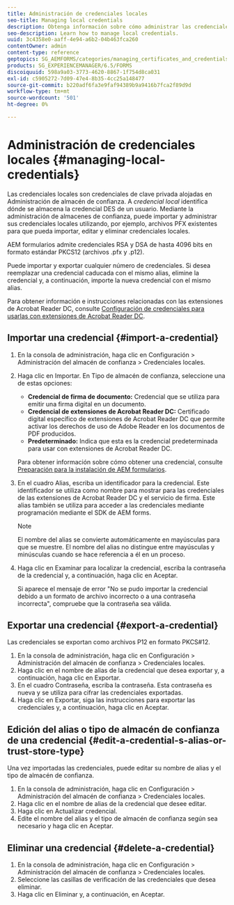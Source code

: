 ```yaml
---
title: Administración de credenciales locales
seo-title: Managing local credentials
description: Obtenga información sobre cómo administrar las credenciales locales.
seo-description: Learn how to manage local credentials.
uuid: 3c4358e0-aaff-4e94-a6b2-04b463fca260
contentOwner: admin
content-type: reference
geptopics: SG_AEMFORMS/categories/managing_certificates_and_credentials
products: SG_EXPERIENCEMANAGER/6.5/FORMS
discoiquuid: 598a9a03-3773-4620-8867-1f754d8ca031
exl-id: c5905272-7d09-47e4-8b35-4cc25a148477
source-git-commit: b220adf6fa3e9faf94389b9a9416b7fca2f89d9d
workflow-type: tm+mt
source-wordcount: '501'
ht-degree: 0%

---
```


# Administración de credenciales locales {#managing-local-credentials}

Las credenciales locales son credenciales de clave privada alojadas en Administración de almacén de confianza. A *credencial local* identifica dónde se almacena la credencial DES de un usuario. Mediante la administración de almacenes de confianza, puede importar y administrar sus credenciales locales utilizando, por ejemplo, archivos PFX existentes para que pueda importar, editar y eliminar credenciales locales.

AEM formularios admite credenciales RSA y DSA de hasta 4096 bits en formato estándar PKCS12 (archivos .pfx y .p12).

Puede importar y exportar cualquier número de credenciales. Si desea reemplazar una credencial caducada con el mismo alias, elimine la credencial y, a continuación, importe la nueva credencial con el mismo alias.

Para obtener información e instrucciones relacionadas con las extensiones de Acrobat Reader DC, consulte [Configuración de credenciales para usarlas con extensiones de Acrobat Reader DC](/help/forms/using/admin-help/configuring-credentials-acrobat-reader-dc.md#configuring-credentials-for-use-with-acrobat-reader-dc-extensions).

## Importar una credencial {#import-a-credential}

1. En la consola de administración, haga clic en Configuración > Administración del almacén de confianza > Credenciales locales.
1. Haga clic en Importar. En Tipo de almacén de confianza, seleccione una de estas opciones:

   * **Credencial de firma de documento:** Credencial que se utiliza para emitir una firma digital en un documento.
   * **Credencial de extensiones de Acrobat Reader DC:** Certificado digital específico de extensiones de Acrobat Reader DC que permite activar los derechos de uso de Adobe Reader en los documentos de PDF producidos.
   * **Predeterminado:** Indica que esta es la credencial predeterminada para usar con extensiones de Acrobat Reader DC.

   Para obtener información sobre cómo obtener una credencial, consulte [Preparación para la instalación de AEM formularios](https://www.adobe.com/go/learn_aemforms_prepareInstallsingle_63).

1. En el cuadro Alias, escriba un identificador para la credencial. Este identificador se utiliza como nombre para mostrar para las credenciales de las extensiones de Acrobat Reader DC y el servicio de firma. Este alias también se utiliza para acceder a las credenciales mediante programación mediante el SDK de AEM forms.

   >[!NOTE]
   >
   >El nombre del alias se convierte automáticamente en mayúsculas para que se muestre. El nombre del alias no distingue entre mayúsculas y minúsculas cuando se hace referencia a él en un proceso.

1. Haga clic en Examinar para localizar la credencial, escriba la contraseña de la credencial y, a continuación, haga clic en Aceptar.

   Si aparece el mensaje de error &quot;No se pudo importar la credencial debido a un formato de archivo incorrecto o a una contraseña incorrecta&quot;, compruebe que la contraseña sea válida.

## Exportar una credencial {#export-a-credential}

Las credenciales se exportan como archivos P12 en formato PKCS#12.

1. En la consola de administración, haga clic en Configuración > Administración del almacén de confianza > Credenciales locales.
1. Haga clic en el nombre de alias de la credencial que desea exportar y, a continuación, haga clic en Exportar.
1. En el cuadro Contraseña, escriba la contraseña. Esta contraseña es nueva y se utiliza para cifrar las credenciales exportadas.
1. Haga clic en Exportar, siga las instrucciones para exportar las credenciales y, a continuación, haga clic en Aceptar.

## Edición del alias o tipo de almacén de confianza de una credencial {#edit-a-credential-s-alias-or-trust-store-type}

Una vez importadas las credenciales, puede editar su nombre de alias y el tipo de almacén de confianza.

1. En la consola de administración, haga clic en Configuración > Administración del almacén de confianza > Credenciales locales.
1. Haga clic en el nombre de alias de la credencial que desee editar.
1. Haga clic en Actualizar credencial.
1. Edite el nombre del alias y el tipo de almacén de confianza según sea necesario y haga clic en Aceptar.

## Eliminar una credencial {#delete-a-credential}

1. En la consola de administración, haga clic en Configuración > Administración del almacén de confianza > Credenciales locales.
1. Seleccione las casillas de verificación de las credenciales que desea eliminar.
1. Haga clic en Eliminar y, a continuación, en Aceptar.
